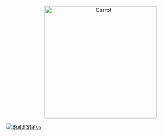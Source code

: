 <p align="center">
<img src="https://github.com/carrot-ar/carrot-ios/wiki/resources/Carrot@2x.png" alt="Carrot" width="300">
</p>

[![Build Status](https://travis-ci.org/carrot-ar/carrot-ios.svg?branch=master)](https://travis-ci.org/carrot-ar/carrot-ios)
